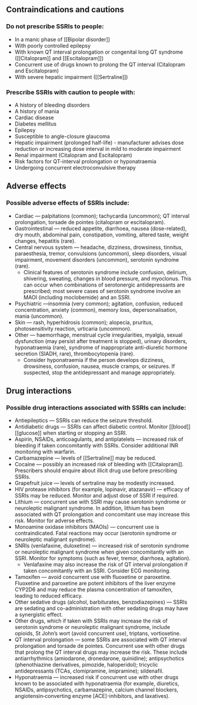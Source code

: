 ## Contraindications and cautions
### Do not prescribe SSRIs to people:
- In a manic phase of [[Bipolar disorder]]
- With poorly controlled epilepsy
- With known QT interval prolongation or congenital long QT syndrome ([[Citalopram]] and [[Escitalopram]])
- Concurrent use of drugs known to prolong the QT interval (Citalopram and Escitalopram)
- With severe hepatic impairment ([[Sertraline]])

### Prescribe SSRIs with caution to people with:
- A history of bleeding disorders
- A history of mania
- Cardiac disease
- Diabetes mellitus
- Epilepsy
- Susceptible to angle-closure glaucoma
- Hepatic impairment (prolonged half-life) - manufacturer advises dose reduction or increasing dose interval in mild to moderate impairment
- Renal impairment (Citalopram and Escitalopram)
- Risk factors for QT-interval prolongation or hyponatraemia
- Undergoing concurrent electroconvulsive therapy

## Adverse effects
### Possible adverse effects of SSRIs include:
- Cardiac — palpitations (common); tachycardia (uncommon); QT interval prolongation, torsade de pointes (citalopram or escitalopram).
- Gastrointestinal — reduced appetite, diarrhoea, nausea (dose-related), dry mouth, abdominal pain, constipation, vomiting, altered taste, weight changes, hepatitis (rare).
- Central nervous system — headache, dizziness, drowsiness, tinnitus, paraesthesia, tremor, convulsions (uncommon), sleep disorders, visual impairment, movement disorders (uncommon), serotonin syndrome (rare).
    - Clinical features of serotonin syndrome include confusion, delirium, shivering, sweating, changes in blood pressure, and myoclonus. This can occur when combinations of serotonergic antidepressants are prescribed; most severe cases of serotonin syndrome involve an MAOI (including moclobemide) and an SSRI.  
- Psychiatric —insomnia (very common); agitation, confusion, reduced concentration, anxiety (common), memory loss, depersonalisation, mania (uncommon).
- Skin — rash, hyperhidrosis (common); alopecia, pruritus, photosensitivity reaction, urticaria (uncommon).
- Other — haemorrhage, menstrual cycle irregularities, myalgia, sexual dysfunction (may persist after treatment is stopped), urinary disorders, hyponatraemia (rare), syndrome of inappropriate anti-diuretic hormone secretion (SIADH, rare), thrombocytopenia (rare).
    - Consider hyponatraemia if the person develops dizziness, drowsiness, confusion, nausea, muscle cramps, or seizures. If suspected, stop the antidepressant and manage appropriately.

## Drug interactions
### Possible drug interactions associated with SSRIs can include:
- Antiepileptics — SSRIs can reduce the seizure threshold.
- Antidiabetic drugs — SSRIs can affect diabetic control. Monitor [[blood]] [[glucose]] when starting or stopping an SSRI.
- Aspirin, NSAIDs, anticoagulants, and antiplatelets — increased risk of bleeding if taken concomitantly with SSRIs. Consider additional INR monitoring with warfarin.
- Carbamazepine — levels of [[Sertraline]] may be reduced.
- Cocaine — possibly an increased risk of bleeding with [[Citalopram]]. Prescribers should enquire about illicit drug use before prescribing SSRIs.
- Grapefruit juice — levels of sertraline may be modestly increased.
- HIV protease inhibitors (for example, lopinavir, atazanavir) — efficacy of SSRIs may be reduced. Monitor and adjust dose of SSRI if required.
- Lithium — concurrent use with SSRI may cause serotonin syndrome or neuroleptic malignant syndrome. In addition, lithium has been associated with QT prolongation and concomitant use may increase this risk. Monitor for adverse effects.
- Monoamine oxidase inhibitors (MAOIs) — concurrent use is contraindicated. Fatal reactions may occur (serotonin syndrome or neuroleptic malignant syndrome).
- SNRIs (venlafaxine, duloxetine) — increased risk of serotonin syndrome or neuroleptic malignant syndrome when given concomitantly with an SSRI. Monitor for symptoms (such as fever, tremor, diarrhoea, agitation).
    - Venlafaxine may also increase the risk of QT interval prolongation if taken concomitantly with an SSRI. Consider ECG monitoring.
- Tamoxifen — avoid concurrent use with fluoxetine or paroxetine. Fluoxetine and paroxetine are potent inhibitors of the liver enzyme CYP2D6 and may reduce the plasma concentration of tamoxifen, leading to reduced efficacy.
- Other sedative drugs (alcohol, barbiturates, benzodiazepines) — SSRIs are sedating and co-administration with other sedating drugs may have a synergistic effect.
- Other drugs, which if taken with SSRIs may increase the risk of serotonin syndrome or neuroleptic malignant syndrome, include opioids, St John’s wort (avoid concurrent use), triptans, vortioxetine.
- QT interval prolongation — some SSRIs are associated with QT interval prolongation and torsade de pointes. Concurrent use with other drugs that prolong the QT interval drugs may increase the risk. These include antiarrhythmics (amiodarone, dronedarone, quinidine); antipsychotics (phenothiazine derivatives, pimozide, haloperidol); tricyclic antidepressants (TCAs, clomipramine, imipramine); sildenafil.
- Hyponatraemia — increased risk if concurrent use with other drugs known to be associated with hyponatraemia (for example, diuretics, NSAIDs, antipsychotics, carbamazepine, calcium channel blockers, angiotensin‐converting enzyme [ACE]-inhibitors, and laxatives).